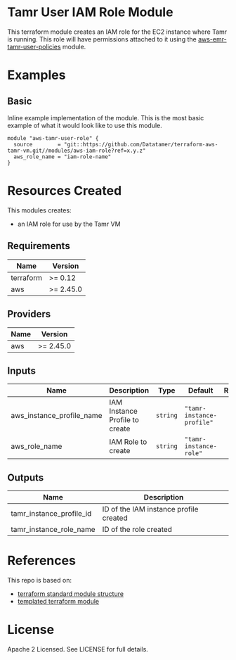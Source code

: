 # Tamr User IAM Role Module
This terraform module creates an IAM role for the EC2 instance where Tamr is running. This role will have permissions attached to it using the [aws-emr-tamr-user-policies](https://github.com/Datatamer/ops/tree/master/terraform/shared_files/modules/aws-emr-tamr-user-policies) module.

# Examples
## Basic
Inline example implementation of the module.  This is the most basic example of what it would look like to use this module.
```
module "aws-tamr-user-role" {
  source        = "git::https://github.com/Datatamer/terraform-aws-tamr-vm.git//modules/aws-iam-role?ref=x.y.z"
  aws_role_name = "iam-role-name"
}
```

# Resources Created
This modules creates:
* an IAM role for use by the Tamr VM

<!-- BEGINNING OF PRE-COMMIT-TERRAFORM DOCS HOOK -->
## Requirements

| Name | Version |
|------|---------|
| terraform | >= 0.12 |
| aws | >= 2.45.0 |

## Providers

| Name | Version |
|------|---------|
| aws | >= 2.45.0 |

## Inputs

| Name | Description | Type | Default | Required |
|------|-------------|------|---------|:--------:|
| aws\_instance\_profile\_name | IAM Instance Profile to create | `string` | `"tamr-instance-profile"` | no |
| aws\_role\_name | IAM Role to create | `string` | `"tamr-instance-role"` | no |

## Outputs

| Name | Description |
|------|-------------|
| tamr\_instance\_profile\_id | ID of the IAM instance profile created |
| tamr\_instance\_role\_name | ID of the role created |

<!-- END OF PRE-COMMIT-TERRAFORM DOCS HOOK -->

# References
This repo is based on:
* [terraform standard module structure](https://www.terraform.io/docs/modules/index.html#standard-module-structure)
* [templated terraform module](https://github.com/tmknom/template-terraform-module)

# License
Apache 2 Licensed. See LICENSE for full details.
